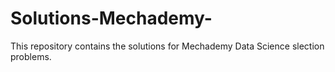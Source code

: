 # Solutions-Mechademy-
This repository contains the solutions for Mechademy Data Science slection problems.
